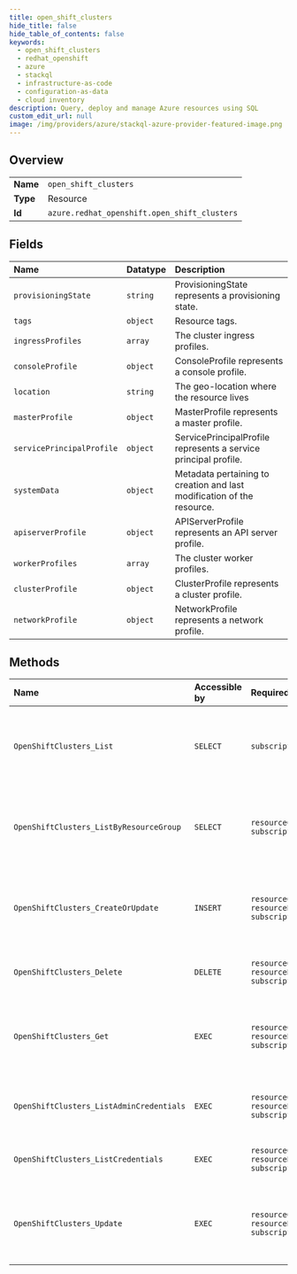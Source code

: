 ```yaml
---
title: open_shift_clusters
hide_title: false
hide_table_of_contents: false
keywords:
  - open_shift_clusters
  - redhat_openshift
  - azure    
  - stackql
  - infrastructure-as-code
  - configuration-as-data
  - cloud inventory
description: Query, deploy and manage Azure resources using SQL
custom_edit_url: null
image: /img/providers/azure/stackql-azure-provider-featured-image.png
---
```

  
    

## Overview
<table><tbody>
<tr><td><b>Name</b></td><td><code>open_shift_clusters</code></td></tr>
<tr><td><b>Type</b></td><td>Resource</td></tr>
<tr><td><b>Id</b></td><td><code>azure.redhat_openshift.open_shift_clusters</code></td></tr>
</tbody></table>

## Fields
| Name | Datatype | Description |
|:-----|:---------|:------------|
| `provisioningState` | `string` | ProvisioningState represents a provisioning state. |
| `tags` | `object` | Resource tags. |
| `ingressProfiles` | `array` | The cluster ingress profiles. |
| `consoleProfile` | `object` | ConsoleProfile represents a console profile. |
| `location` | `string` | The geo-location where the resource lives |
| `masterProfile` | `object` | MasterProfile represents a master profile. |
| `servicePrincipalProfile` | `object` | ServicePrincipalProfile represents a service principal profile. |
| `systemData` | `object` | Metadata pertaining to creation and last modification of the resource. |
| `apiserverProfile` | `object` | APIServerProfile represents an API server profile. |
| `workerProfiles` | `array` | The cluster worker profiles. |
| `clusterProfile` | `object` | ClusterProfile represents a cluster profile. |
| `networkProfile` | `object` | NetworkProfile represents a network profile. |
## Methods
| Name | Accessible by | Required Params | Description |
|:-----|:--------------|:----------------|:------------|
| `OpenShiftClusters_List` | `SELECT` | `subscriptionId` | The operation returns properties of each OpenShift cluster. |
| `OpenShiftClusters_ListByResourceGroup` | `SELECT` | `resourceGroupName, subscriptionId` | The operation returns properties of each OpenShift cluster. |
| `OpenShiftClusters_CreateOrUpdate` | `INSERT` | `resourceGroupName, resourceName, subscriptionId` | The operation returns properties of a OpenShift cluster. |
| `OpenShiftClusters_Delete` | `DELETE` | `resourceGroupName, resourceName, subscriptionId` | The operation returns nothing. |
| `OpenShiftClusters_Get` | `EXEC` | `resourceGroupName, resourceName, subscriptionId` | The operation returns properties of a OpenShift cluster. |
| `OpenShiftClusters_ListAdminCredentials` | `EXEC` | `resourceGroupName, resourceName, subscriptionId` | The operation returns the admin kubeconfig. |
| `OpenShiftClusters_ListCredentials` | `EXEC` | `resourceGroupName, resourceName, subscriptionId` | The operation returns the credentials. |
| `OpenShiftClusters_Update` | `EXEC` | `resourceGroupName, resourceName, subscriptionId` | The operation returns properties of a OpenShift cluster. |
